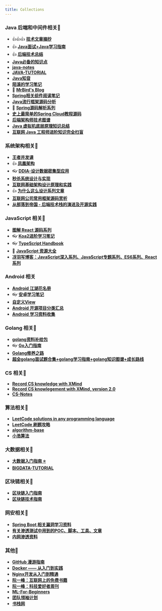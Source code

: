 ```yaml
---
title: Collections
---
```



### Java 后端和中间件相关📕

- 👍👍👍 [**技术文章摘抄**](https://learn.lianglianglee.com/)
- 👍 [**Java面试+Java学习指南**](https://github.com/AobingJava/JavaFamily)
- 👍 [**后端技术总结**](http://notfound9.github.io/interviewGuide/#/)
- [**Java必备的知识点**](https://github.com/bin392328206/six-finger)
- [**java-notes**](https://github.com/DreamCats/java-notes)
- [**JAVA-TUTORIAL**](https://dunwu.github.io/java-tutorial/)
- [**Java知音**](https://www.javazhiyin.com/topics)
- [**陌溪的学习笔记**](https://github.com/moxi624/LearningNotes)
- 📍 [**MrBird's Blog**](https://mrbird.cc/)
- [**Spring相关组件阅读笔记**](https://github.com/seaswalker/spring-analysis)
- [**Java流行框架源码分析**](https://github.com/coderbruis/JavaSourceCodeLearning)
- 📍 [**Spring源码解析系列**](https://github.com/shiyujun/spring-framework)
- [**史上最简单的Spring Cloud教程源码**](https://github.com/forezp/SpringCloudLearning)
- [**后端架构师技术图谱**](https://github.com/xingshaocheng/architect-awesome)
- [**Java 虚拟机底层原理知识总结**](https://doocs.github.io/jvm/#/)
- [**互联网 Java 工程师进阶知识完全扫盲**](https://doocs.github.io/advanced-java/#/)


### 系统架构相关📕

- [**王者并发课**](https://juejin.cn/post/6967277362455150628)
- 👍 [**凤凰架构**](https://icyfenix.cn/)
- 👓 [**DDIA-设计数据密集型应用**](https://ddia.vonng.com/#/)
- [**秒杀系统设计与实现**](https://github.com/qiurunze123/miaosha)
- [**互联网基础架构设计原理和实践**](https://isno.github.io/)
- 👍 [**为什么这么设计系列文章**](https://draveness.me/whys-the-design/)
- [**互联网公司常用框架源码赏析**](https://schunter.netlify.app/#/)
- [**从部落到帝国 - 后端技术栈的演进及开源实践**](https://coderxing.gitbooks.io/architecture-evolution/content/)

### JavaScript 相关📕

- [**图解 React 源码系列**](https://github.com/7kms/react-illustration-series)
- 👓 [**Koa2进阶学习笔记**](https://chenshenhai.github.io/koa2-note/)
- 👓 [**TypeScript Handbook**](https://github.com/zhongsp/TypeScript)
- 📍 [**JavaScript 资源大全**](https://github.com/jobbole/awesome-javascript-cn)
- [**冴羽写博客：JavaScript深入系列、JavaScript专题系列、ES6系列、React系列**](https://github.com/mqyqingfeng/Blog)

### Android 相关

- [**Android 江湖花名册**](https://github.com/OCNYang/AndroidBang)
- 👓 [**安卓学习笔记**](https://github.com/GcsSloop/AndroidNote)
- [**自定义View**](https://github.com/xinghongfei/awesome-view)
- [**Android 开源项目分类汇总**](https://github.com/Trinea/android-open-project)
- [**Android 学习资料收集**](https://github.com/Freelander/Android_Data)

### Golang 相关📕

- [**golang资料补给包**](https://github.com/0voice/Introduction-to-Golang)
- 👓 [**Go入门指南**](https://github.com/unknwon/the-way-to-go_ZH_CN)
- [**Golang修养之路**](https://github.com/aceld/golang)
- [**超全golang面试题合集+golang学习指南+golang知识图谱+成长路线**](https://github.com/xiaobaiTech/golangFamily)

### CS 相关📕

- [**Record CS knowledge with XMind**](https://github.com/SmartKeyerror/ZeroMind)
- [**Record CS knowlegement with XMind, version 2.0**](https://github.com/SmartKeyerror/Psyduck)
- [**CS-Notes**](https://github.com/CyC2018/CS-Notes)

### 算法相关📕

- [**LeetCode solutions in any programming language**](https://lc.netlify.app/#/)
- [**LeetCode 刷题攻略**](https://github.com/youngyangyang04/leetcode-master)
- [**algorithm-base**](https://github.com/chefyuan/algorithm-base)
- [**小浩算法**](https://www.geekxh.com/)

### 大数据相关📕

- [**大数据入门指南 ⭐**](https://github.com/heibaiying/BigData-Notes)
- [**BIGDATA-TUTORIAL**](https://dunwu.github.io/bigdata-tutorial/)

### 区块链相关📕

- [**区块链入门指南**](https://guide.pseudoyu.com/)
- [**区块链技术指南**](https://yeasy.gitbook.io/blockchain_guide/)

### 网安相关📕

- [**Spring Boot 相关漏洞学习资料**](https://github.com/LandGrey/SpringBootVulExploit)
- [**有关渗透测试中用到的POC、脚本、工具、文章**](https://github.com/Mr-xn/Penetration_Testing_POC)
- [**内网渗透资料**](https://mp.weixin.qq.com/s/D75Is6_e7B1R7yuvzAQBmw)


### 其他📕

- [**GitHub 漫游指南**](https://github.phodal.com/)
- [**Docker —— 从入门到实践**](https://yeasy.gitbook.io/docker_practice/)
- [**Nginx开发从入门到精通**](http://tengine.taobao.org/book/index.html)
- [**阮一峰：互联网上的免费书籍**](https://github.com/ruanyf/free-books)
- [**阮一峰：科技爱好者周刊**](https://github.com/ruanyf/weekly)
- [**ML-For-Beginners**](https://github.com/microsoft/ML-For-Beginners)
- [**团队领袖计划**](https://leader.js.cool/)
- [**书栈网**](https://www.bookstack.cn/)